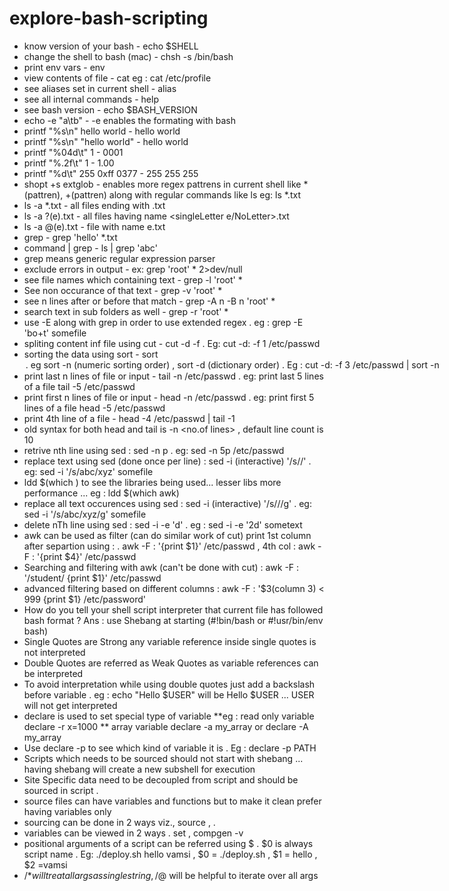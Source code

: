 # explore-bash-scripting
  * know version of your bash - echo $SHELL
  * change the shell to bash (mac) - chsh -s /bin/bash
  * print env vars - env
  * view contents of file - cat <filePath> eg : cat /etc/profile
  * see aliases set in current shell - alias
  * see all internal commands - help
  * see bash version - echo $BASH_VERSION
  * echo -e "a\tb" - -e enables the formating with bash
  * printf "%s\n" hello world - hello <newline> world
  * printf "%s\n" "hello world" - hello world
  * printf "%04d\t" 1 - 0001
  * printf "%.2f\t" 1 - 1.00
  * printf "%d\t" 255 0xff 0377 - 255  255  255
  * shopt +s extglob - enables more regex pattrens in current shell like *(pattren), +(pattren) along with regular commands like ls eg: ls *.txt
  * ls -a *.txt - all files ending with .txt
  * ls -a ?(e).txt - all files having name <singleLetter e/NoLetter>.txt
  * ls -a @(e).txt - file with name e.txt
  * grep <textInSingleQuotes> <fileNameOrPattren> - grep 'hello' *.txt
  * command | grep <textOrPattren> - ls | grep 'abc'
  * grep means generic regular expression parser
  * exclude errors in output - ex: grep 'root' * 2>dev/null  
  * see file names which containing text - grep -l 'root' *
  * See non occurance of that text - grep -v 'root' *
  * see n lines after or before that match - grep -A n -B n 'root' *
  * search text in sub folders as well - grep -r 'root' *
  * use -E along with grep in order to use extended regex . eg :  grep -E 'bo+t' somefile
  * spliting content inf file using cut - cut -d<charToSplit> -f <nTh Column After cutting> <fileName> . Eg: cut -d: -f 1 /etc/passwd
  * sorting the data using sort - sort <option> . eg sort -n (numeric sorting order) , sort -d (dictionary order) . Eg : cut -d: -f 3 /etc/passwd | sort -n
  * print last n lines of file or input - tail -n /etc/passwd . eg: print last 5 lines of a file tail -5 /etc/passwd
  * print first n lines of file or input - head -n /etc/passwd . eg: print first 5 lines of a file head -5 /etc/passwd
  * print 4th line of a file  - head -4 /etc/passwd | tail -1 
  * old syntax for both head and tail is <command> -n <no.of lines> <fileName> , default line count is 10
  * retrive nth line using sed : sed -n <n>p <fileName> . eg: sed -n 5p /etc/passwd
  * replace text using sed (done once per line) : sed -i (interactive) '/s/<toBeReplaced>/<replacement>' <fileName> . eg: sed -i '/s/abc/xyz' somefile
  * ldd $(which <cmd>) to see the libraries being used... lesser libs more performance ... eg : ldd $(which awk)
  * replace all text occurences using sed : sed -i (interactive) '/s/<toBeReplaced>/<replacement>/g' <fileName> . eg: sed -i '/s/abc/xyz/g' somefile
  * delete nTh line using sed :  sed -i -e '<n>d' <fileName> . eg : sed -i -e '2d' sometext
  * awk can be used as filter (can do similar work of cut) print 1st column after separtion using : . awk -F : '{print $1}' /etc/passwd , 4th col : awk -F : '{print $4}' /etc/passwd
  * Searching and filtering with awk (can't be done with cut) : awk -F : '/student/ {print $1}' /etc/passwd 
  * advanced filtering based on different columns : awk -F : '$3(column 3) < 999 {print $1} /etc/password'
  * How do you tell your shell script interpreter that current file has followed bash format ? Ans : use Shebang at starting (#!bin/bash or #!usr/bin/env bash)
  * Single Quotes are Strong any variable reference inside single quotes is not interpreted
  * Double Quotes are referred as Weak Quotes as variable references can be interpreted
  * To avoid interpretation while using double quotes just add a backslash before variable . eg : echo "Hello \$USER" will be Hello $USER ... USER will not get interpreted 
  * declare is used to set special type of variable
      **eg :  read only variable declare -r x=1000 
      ** array variable declare -a my_array or declare -A my_array
  * Use declare -p to see which kind of variable it is . Eg : declare -p PATH 
  * Scripts which needs to be sourced should not start with shebang ... having shebang will create a new subshell for execution 
  * Site Specific data need to be decoupled from script and should be sourced in script .
  * source files can have variables and functions but to make it clean prefer having variables only
  * sourcing can be done in 2 ways viz., source <file> , . <file>
  * variables can be viewed in 2 ways . set , compgen -v
  * positional arguments of a script can be referred using $<position> . $0 is always script name . Eg: ./deploy.sh hello vamsi , $0 = ./deploy.sh , $1 = hello , $2 =vamsi 
  * /$* will treat all args as single string , /$@ will be helpful to iterate over all args
  

 
